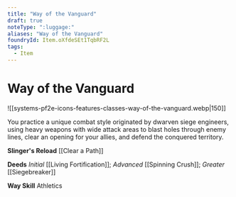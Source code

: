 ```yaml
---
title: "Way of the Vanguard"
draft: true
noteType: ":luggage:"
aliases: "Way of the Vanguard"
foundryId: Item.oXfdeSEt1TqbRF2L
tags:
  - Item
---
```


# Way of the Vanguard
![[systems-pf2e-icons-features-classes-way-of-the-vanguard.webp|150]]

You practice a unique combat style originated by dwarven siege engineers, using heavy weapons with wide attack areas to blast holes through enemy lines, clear an opening for your allies, and defend the conquered territory.

**Slinger's Reload** [[Clear a Path]]

**Deeds** _Initial_ [[Living Fortification]]; _Advanced_ [[Spinning Crush]]; _Greater_ [[Siegebreaker]]

**Way Skill** Athletics
